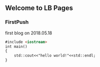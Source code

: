 ## Welcome to LB Pages

### FirstPush

first blog on 2018.05.18

```markdown
#include <iostream>
int main()
{
	std::cout<<"hello world!"<<std::endl;
}
```
